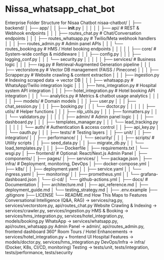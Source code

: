 # Nissa_whatsapp_chat_bot
Enterprise Folder Structure for Nisaa Chatbot
nisaa-chatbot/
│
├── backend/
│   ├── app/
│   │   ├── __init__.py
│   │   │
│   │   ├── api/                     # REST & Webhook endpoints
│   │   │   ├── routes_chat.py       # Chat/Conversation endpoints
│   │   │   ├── routes_whatsapp.py   # Twilio/Meta webhook handlers
│   │   │   ├── routes_admin.py      # Admin panel APIs
│   │   │   └── routes_booking.py    # HMS / Hotel booking endpoints
│   │   │
│   │   ├── core/                    # System-wide configs & middleware
│   │   │   ├── config.py
│   │   │   ├── logging_conf.py
│   │   │   └── security.py
│   │   │
│   │   ├── services/                # Business logic
│   │   │   ├── rag.py               # Retrieval-Augmented Generation pipeline
│   │   │   ├── vectorstore.py       # Vector DB management (FAISS / Pinecone)
│   │   │   ├── Scrapper.py          # Website crawling & content extraction
│   │   │   ├── ingestion.py         # Indexing scraped data → vector DB
│   │   │   ├── whatsapp.py          # WhatsApp/Twilio integration logic
│   │   │   ├── hms_integration.py   # Hospital system API integration
│   │   │   ├── hotel_integration.py # Hotel booking API integration
│   │   │   └── analytics.py         # Metrics & chatbot usage analytics
│   │   │
│   │   ├── models/                  # Domain models
│   │   │   ├── user.py
│   │   │   ├── chat_session.py
│   │   │   ├── booking.py
│   │   │   └── doctor.py
│   │   │
│   │   ├── utils/                   # Helper functions
│   │   │   ├── nlp_utils.py
│   │   │   ├── formatters.py
│   │   │   └── validators.py
│   │   │
│   │   ├── admin/                   # Admin panel logic
│   │   │   ├── dashboard.py
│   │   │   ├── templates_manager.py
│   │   │   └── lead_tracking.py
│   │   │
│   │   └── auth/                    # Authentication & access control
│   │       ├── api_key.py
│   │       └── oauth.py
│   │
│   ├── tests/                       # Testing layers
│   │   ├── unit/
│   │   ├── integration/
│   │   ├── performance/
│   │   └── security/
│   │
│   ├── scripts/                     # Utility scripts
│   │   ├── seed_data.py
│   │   ├── migrate_db.py
│   │   └── load_templates.py
│   │
│   ├── Dockerfile
│   ├── requirements.txt
│   └── wsgi.py
│
├── frontend/                        # Optional: React/Next.js Admin Panel
│   ├── components/
│   ├── pages/
│   ├── services/
│   └── package.json
│
├── infra/                           # Deployment, monitoring, DevOps
│   ├── docker-compose.yml
│   ├── k8s/
│   │   ├── deployment.yaml
│   │   ├── service.yaml
│   │   └── ingress.yaml
│   ├── monitoring/
│   │   ├── prometheus.yml
│   │   └── grafana-dashboard.json
│   └── ci-cd/
│       └── github-actions.yml
│
├── docs/                            # Documentation
│   ├── architecture.md
│   ├── api_reference.md
│   ├── deployment_guide.md
│   └── testing_strategy.md
│
├── .env.example
├── .gitignore
├── LICENSE
└── README.md
How This Maps to Features
Conversational Intelligence (Q\&A, RAG) → services/rag.py, services/vectorstore.py, api/routes_chat.py
Website Crawling & Indexing → services/crawler.py, services/ingestion.py
HMS & Booking → services/hms_integration.py, services/hotel_integration.py, models/booking.py
WhatsApp → services/whatsapp.py, api/routes_whatsapp.py
Admin Panel → admin/, api/routes_admin.py, frontend dashboard
360° Room Tours / Hotel Enhancements → services/hotel_integration.py + frontend UI
Hospital Features → models/doctor.py, services/hms_integration.py
DevOps/Infra → infra/ (Docker, K8s, CI/CD, monitoring)
Testing → tests/unit, tests/integration, tests/performance, tests/security